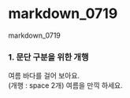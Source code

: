 # markdown_0719
markdown_0719


### 1. 문단 구분을 위한 개행
여름 바다를 걸어 보아요.            
(개행 : space 2개)
여름을 만끽 하세요.
